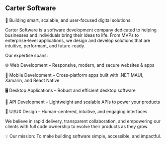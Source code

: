 ## Carter Software

🚀 Building smart, scalable, and user-focused digital solutions.

Carter Software is a software development company dedicated to helping businesses and individuals bring their ideas to life. From MVPs to enterprise-level applications, we design and develop solutions that are intuitive, performant, and future-ready.

Our expertise spans:

  🌐 Web Development – Responsive, modern, and secure websites & apps

  📱 Mobile Development – Cross-platform apps built with .NET MAUI, Xamarin, and React Native

  🖥 Desktop Applications – Robust and efficient desktop software

  🔗 API Development – Lightweight and scalable APIs to power your products

  🎨 UI/UX Design – Human-centered, intuitive, and engaging interfaces

We believe in rapid delivery, transparent collaboration, and empowering our clients with full code ownership to evolve their products as they grow.

💡 Our mission: To make building software simple, accessible, and impactful.
